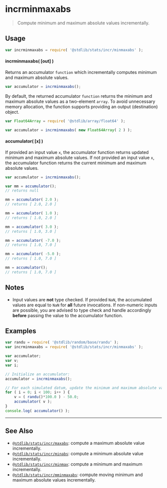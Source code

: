 <!--

@license Apache-2.0

Copyright (c) 2018 The Stdlib Authors.

Licensed under the Apache License, Version 2.0 (the "License");
you may not use this file except in compliance with the License.
You may obtain a copy of the License at

   http://www.apache.org/licenses/LICENSE-2.0

Unless required by applicable law or agreed to in writing, software
distributed under the License is distributed on an "AS IS" BASIS,
WITHOUT WARRANTIES OR CONDITIONS OF ANY KIND, either express or implied.
See the License for the specific language governing permissions and
limitations under the License.

-->

# incrminmaxabs

> Compute minimum and maximum absolute values incrementally.

<section class="usage">

## Usage

```javascript
var incrminmaxabs = require( '@stdlib/stats/incr/minmaxabs' );
```

#### incrminmaxabs( \[out] )

Returns an accumulator `function` which incrementally computes minimum and maximum absolute values.

```javascript
var accumulator = incrminmaxabs();
```

By default, the returned accumulator `function` returns the minimum and maximum absolute values as a two-element `array`. To avoid unnecessary memory allocation, the function supports providing an output (destination) object.

```javascript
var Float64Array = require( '@stdlib/array/float64' );

var accumulator = incrminmaxabs( new Float64Array( 2 ) );
```

#### accumulator( \[x] )

If provided an input value `x`, the accumulator function returns updated minimum and maximum absolute values. If not provided an input value `x`, the accumulator function returns the current minimum and maximum absolute values.

```javascript
var accumulator = incrminmaxabs();

var mm = accumulator();
// returns null

mm = accumulator( 2.0 );
// returns [ 2.0, 2.0 ]

mm = accumulator( 1.0 );
// returns [ 1.0, 2.0 ]

mm = accumulator( 3.0 );
// returns [ 1.0, 3.0 ]

mm = accumulator( -7.0 );
// returns [ 1.0, 7.0 ]

mm = accumulator( -5.0 );
// returns [ 1.0, 7.0 ]

mm = accumulator();
// returns [ 1.0, 7.0 ]
```

</section>

<!-- /.usage -->

<section class="notes">

## Notes

-   Input values are **not** type checked. If provided `NaN`, the accumulated values are equal to `NaN` for **all** future invocations. If non-numeric inputs are possible, you are advised to type check and handle accordingly **before** passing the value to the accumulator function.

</section>

<!-- /.notes -->

<section class="examples">

## Examples

<!-- eslint no-undef: "error" -->

```javascript
var randu = require( '@stdlib/random/base/randu' );
var incrminmaxabs = require( '@stdlib/stats/incr/minmaxabs' );

var accumulator;
var v;
var i;

// Initialize an accumulator:
accumulator = incrminmaxabs();

// For each simulated datum, update the minimum and maximum absolute values...
for ( i = 0; i < 100; i++ ) {
    v = ( randu()*100.0 ) - 50.0;
    accumulator( v );
}
console.log( accumulator() );
```

</section>

<!-- /.examples -->

<!-- Section for related `stdlib` packages. Do not manually edit this section, as it is automatically populated. -->

<section class="related">

* * *

## See Also

-   [`@stdlib/stats/incr/maxabs`][@stdlib/stats/incr/maxabs]: compute a maximum absolute value incrementally.
-   [`@stdlib/stats/incr/minabs`][@stdlib/stats/incr/minabs]: compute a minimum absolute value incrementally.
-   [`@stdlib/stats/incr/minmax`][@stdlib/stats/incr/minmax]: compute a minimum and maximum incrementally.
-   [`@stdlib/stats/incr/mminmaxabs`][@stdlib/stats/incr/mminmaxabs]: compute moving minimum and maximum absolute values incrementally.

</section>

<!-- /.related -->

<!-- Section for all links. Make sure to keep an empty line after the `section` element and another before the `/section` close. -->

<section class="links">

<!-- <related-links> -->

[@stdlib/stats/incr/maxabs]: https://github.com/stdlib-js/stdlib/tree/develop/lib/node_modules/%40stdlib/stats/incr/maxabs

[@stdlib/stats/incr/minabs]: https://github.com/stdlib-js/stdlib/tree/develop/lib/node_modules/%40stdlib/stats/incr/minabs

[@stdlib/stats/incr/minmax]: https://github.com/stdlib-js/stdlib/tree/develop/lib/node_modules/%40stdlib/stats/incr/minmax

[@stdlib/stats/incr/mminmaxabs]: https://github.com/stdlib-js/stdlib/tree/develop/lib/node_modules/%40stdlib/stats/incr/mminmaxabs

<!-- </related-links> -->

</section>

<!-- /.links -->
